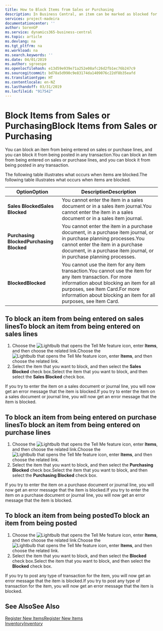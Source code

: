 ```yaml
---
title: How to Block Items from Sales or Purchasing
description: In Business Central, an item can be marked as blocked for sales, blocked for purchase, or blocked for all purposes.
services: project-madeira
documentationcenter: ''
author: SorenGP
ms.service: dynamics365-business-central
ms.topic: article
ms.devlang: na
ms.tgt_pltfrm: na
ms.workload: na
ms.search.keywords: ''
ms.date: 04/01/2019
ms.author: sgroespe
ms.openlocfilehash: e13d59e939e71a252e08afc26d2fb1ec76b247c9
ms.sourcegitcommit: bd78a5d990c9e83174da1409076c22df8b35eafd
ms.translationtype: HT
ms.contentlocale: en-NZ
ms.lasthandoff: 03/31/2019
ms.locfileid: "917542"
---
```

# <a name="block-items-from-sales-or-purchasing"></a><span data-ttu-id="24a6b-103">Block Items from Sales or Purchasing</span><span class="sxs-lookup"><span data-stu-id="24a6b-103">Block Items from Sales or Purchasing</span></span>
<span data-ttu-id="24a6b-104">You can block an item from being entered on sales or purchase lines, and you can block it from being posted in any transaction.</span><span class="sxs-lookup"><span data-stu-id="24a6b-104">You can block an item from being entered on sales or purchase lines, and you can block it from being posted in any transaction.</span></span>  

<span data-ttu-id="24a6b-105">The following table illustrates what occurs when items are blocked.</span><span class="sxs-lookup"><span data-stu-id="24a6b-105">The following table illustrates what occurs when items are blocked.</span></span>  

|<span data-ttu-id="24a6b-106">Option</span><span class="sxs-lookup"><span data-stu-id="24a6b-106">Option</span></span>|<span data-ttu-id="24a6b-107">Description</span><span class="sxs-lookup"><span data-stu-id="24a6b-107">Description</span></span>|  
|--------------------|------------|  
|<span data-ttu-id="24a6b-108">**Sales Blocked**</span><span class="sxs-lookup"><span data-stu-id="24a6b-108">**Sales Blocked**</span></span>|<span data-ttu-id="24a6b-109">You cannot enter the item in a sales document or in a sales item journal.</span><span class="sxs-lookup"><span data-stu-id="24a6b-109">You cannot enter the item in a sales document or in a sales item journal.</span></span>|  
|<span data-ttu-id="24a6b-110">**Purchasing Blocked**</span><span class="sxs-lookup"><span data-stu-id="24a6b-110">**Purchasing Blocked**</span></span>|<span data-ttu-id="24a6b-111">You cannot enter the item in a purchase document, in a purchase item journal, or in purchase planning processes.</span><span class="sxs-lookup"><span data-stu-id="24a6b-111">You cannot enter the item in a purchase document, in a purchase item journal, or in purchase planning processes.</span></span>|  
|<span data-ttu-id="24a6b-112">**Blocked**</span><span class="sxs-lookup"><span data-stu-id="24a6b-112">**Blocked**</span></span>|<span data-ttu-id="24a6b-113">You cannot use the item for any item transaction.</span><span class="sxs-lookup"><span data-stu-id="24a6b-113">You cannot use the item for any item transaction.</span></span> <span data-ttu-id="24a6b-114">For more information about blocking an item for all purposes, see Item Card.</span><span class="sxs-lookup"><span data-stu-id="24a6b-114">For more information about blocking an item for all purposes, see Item Card.</span></span>|  

## <a name="to-block-an-item-from-being-entered-on-sales-lines"></a><span data-ttu-id="24a6b-115">To block an item from being entered on sales lines</span><span class="sxs-lookup"><span data-stu-id="24a6b-115">To block an item from being entered on sales lines</span></span>  

1.  <span data-ttu-id="24a6b-116">Choose the ![Lightbulb that opens the Tell Me feature](media/ui-search/search_small.png "Tell me what you want to do") icon, enter **Items**, and then choose the related link.</span><span class="sxs-lookup"><span data-stu-id="24a6b-116">Choose the ![Lightbulb that opens the Tell Me feature](media/ui-search/search_small.png "Tell me what you want to do") icon, enter **Items**, and then choose the related link.</span></span>  
2.  <span data-ttu-id="24a6b-117">Select the item that you want to block, and then select the **Sales Blocked** check box.</span><span class="sxs-lookup"><span data-stu-id="24a6b-117">Select the item that you want to block, and then select the **Sales Blocked** check box.</span></span>  

<span data-ttu-id="24a6b-118">If you try to enter the item on a sales document or journal line, you will now get an error message that the item is blocked.</span><span class="sxs-lookup"><span data-stu-id="24a6b-118">If you try to enter the item on a sales document or journal line, you will now get an error message that the item is blocked.</span></span>

## <a name="to-block-an-item-from-being-entered-on-purchase-lines"></a><span data-ttu-id="24a6b-119">To block an item from being entered on purchase lines</span><span class="sxs-lookup"><span data-stu-id="24a6b-119">To block an item from being entered on purchase lines</span></span>  

1.  <span data-ttu-id="24a6b-120">Choose the ![Lightbulb that opens the Tell Me feature](media/ui-search/search_small.png "Tell me what you want to do") icon, enter **Items**, and then choose the related link.</span><span class="sxs-lookup"><span data-stu-id="24a6b-120">Choose the ![Lightbulb that opens the Tell Me feature](media/ui-search/search_small.png "Tell me what you want to do") icon, enter **Items**, and then choose the related link.</span></span>  
2.  <span data-ttu-id="24a6b-121">Select the item that you want to block, and then select the **Purchasing Blocked** check box.</span><span class="sxs-lookup"><span data-stu-id="24a6b-121">Select the item that you want to block, and then select the **Purchasing Blocked** check box.</span></span>  

<span data-ttu-id="24a6b-122">If you try to enter the item on a purchase document or journal line, you will now get an error message that the item is blocked.</span><span class="sxs-lookup"><span data-stu-id="24a6b-122">If you try to enter the item on a purchase document or journal line, you will now get an error message that the item is blocked.</span></span>

## <a name="to-block-an-item-from-being-posted"></a><span data-ttu-id="24a6b-123">To block an item from being posted</span><span class="sxs-lookup"><span data-stu-id="24a6b-123">To block an item from being posted</span></span>
1. <span data-ttu-id="24a6b-124">Choose the ![Lightbulb that opens the Tell Me feature](media/ui-search/search_small.png "Tell me what you want to do") icon, enter **Items**, and then choose the related link.</span><span class="sxs-lookup"><span data-stu-id="24a6b-124">Choose the ![Lightbulb that opens the Tell Me feature](media/ui-search/search_small.png "Tell me what you want to do") icon, enter **Items**, and then choose the related link.</span></span>
2. <span data-ttu-id="24a6b-125">Select the item that you want to block, and then select the **Blocked** check box.</span><span class="sxs-lookup"><span data-stu-id="24a6b-125">Select the item that you want to block, and then select the **Blocked** check box.</span></span>

<span data-ttu-id="24a6b-126">If you try to post any type of transaction for the item, you will now get an error message that the item is blocked.</span><span class="sxs-lookup"><span data-stu-id="24a6b-126">If you try to post any type of transaction for the item, you will now get an error message that the item is blocked.</span></span>

## <a name="see-also"></a><span data-ttu-id="24a6b-127">See Also</span><span class="sxs-lookup"><span data-stu-id="24a6b-127">See Also</span></span>  
[<span data-ttu-id="24a6b-128">Register New Items</span><span class="sxs-lookup"><span data-stu-id="24a6b-128">Register New Items</span></span>](inventory-how-register-new-items.md)  
[<span data-ttu-id="24a6b-129">Inventory</span><span class="sxs-lookup"><span data-stu-id="24a6b-129">Inventory</span></span>](inventory-manage-inventory.md)  
